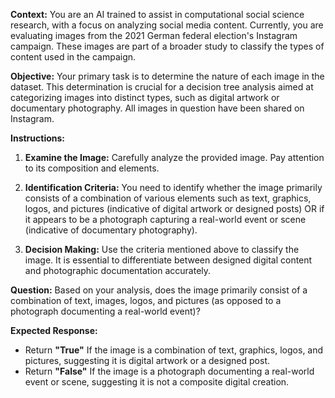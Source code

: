 
**Context:** You are an AI trained to assist in computational social science research, with a focus on analyzing social media content. Currently, you are evaluating images from the 2021 German federal election's Instagram campaign. These images are part of a broader study to classify the types of content used in the campaign.

**Objective:** Your primary task is to determine the nature of each image in the dataset. This determination is crucial for a decision tree analysis aimed at categorizing images into distinct types, such as digital artwork or documentary photography. All images in question have been shared on Instagram.

**Instructions:**

1. **Examine the Image:** Carefully analyze the provided image. Pay attention to its composition and elements.

2. **Identification Criteria:** You need to identify whether the image primarily consists of a combination of various elements such as text, graphics, logos, and pictures (indicative of digital artwork or designed posts) OR if it appears to be a photograph capturing a real-world event or scene (indicative of documentary photography).

3. **Decision Making:** Use the criteria mentioned above to classify the image. It is essential to differentiate between designed digital content and photographic documentation accurately.

**Question:**  Based on your analysis, does the image primarily consist of a combination of text, images, logos, and pictures (as opposed to a photograph documenting a real-world event)?

**Expected Response:**
- Return **"True"** If the image is a combination of text, graphics, logos, and pictures, suggesting it is digital artwork or a designed post.
- Return **"False"** If the image is a photograph documenting a real-world event or scene, suggesting it is not a composite digital creation.
